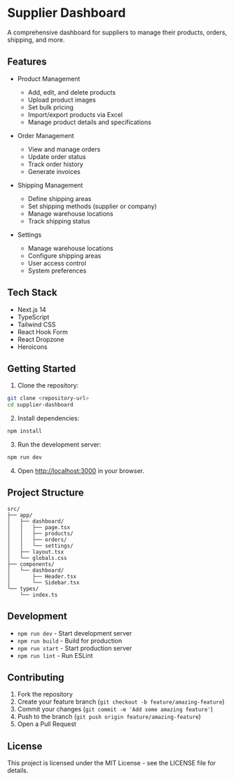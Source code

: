 # Supplier Dashboard

A comprehensive dashboard for suppliers to manage their products, orders, shipping, and more.

## Features

- Product Management
  - Add, edit, and delete products
  - Upload product images
  - Set bulk pricing
  - Import/export products via Excel
  - Manage product details and specifications

- Order Management
  - View and manage orders
  - Update order status
  - Track order history
  - Generate invoices

- Shipping Management
  - Define shipping areas
  - Set shipping methods (supplier or company)
  - Manage warehouse locations
  - Track shipping status

- Settings
  - Manage warehouse locations
  - Configure shipping areas
  - User access control
  - System preferences

## Tech Stack

- Next.js 14
- TypeScript
- Tailwind CSS
- React Hook Form
- React Dropzone
- Heroicons

## Getting Started

1. Clone the repository:
```bash
git clone <repository-url>
cd supplier-dashboard
```

2. Install dependencies:
```bash
npm install
```

3. Run the development server:
```bash
npm run dev
```

4. Open [http://localhost:3000](http://localhost:3000) in your browser.

## Project Structure

```
src/
├── app/
│   ├── dashboard/
│   │   ├── page.tsx
│   │   ├── products/
│   │   ├── orders/
│   │   └── settings/
│   ├── layout.tsx
│   └── globals.css
├── components/
│   └── dashboard/
│       ├── Header.tsx
│       └── Sidebar.tsx
└── types/
    └── index.ts
```

## Development

- `npm run dev` - Start development server
- `npm run build` - Build for production
- `npm run start` - Start production server
- `npm run lint` - Run ESLint

## Contributing

1. Fork the repository
2. Create your feature branch (`git checkout -b feature/amazing-feature`)
3. Commit your changes (`git commit -m 'Add some amazing feature'`)
4. Push to the branch (`git push origin feature/amazing-feature`)
5. Open a Pull Request

## License

This project is licensed under the MIT License - see the LICENSE file for details. 